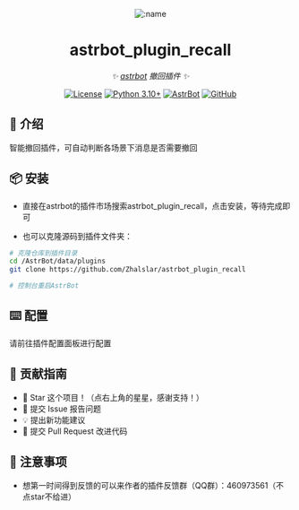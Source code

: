 
<div align="center">

![:name](https://count.getloli.com/@astrbot_plugin_recall?name=astrbot_plugin_recall&theme=minecraft&padding=6&offset=0&align=top&scale=1&pixelated=1&darkmode=auto)

# astrbot_plugin_recall

_✨ [astrbot](https://github.com/AstrBotDevs/AstrBot) 撤回插件 ✨_  

[![License](https://img.shields.io/badge/License-MIT-green.svg)](https://opensource.org/licenses/MIT)
[![Python 3.10+](https://img.shields.io/badge/Python-3.10%2B-blue.svg)](https://www.python.org/)
[![AstrBot](https://img.shields.io/badge/AstrBot-3.4%2B-orange.svg)](https://github.com/Soulter/AstrBot)
[![GitHub](https://img.shields.io/badge/作者-Zhalslar-blue)](https://github.com/Zhalslar)

</div>

## 🤝 介绍

智能撤回插件，可自动判断各场景下消息是否需要撤回

## 📦 安装

- 直接在astrbot的插件市场搜索astrbot_plugin_recall，点击安装，等待完成即可

- 也可以克隆源码到插件文件夹：

```bash
# 克隆仓库到插件目录
cd /AstrBot/data/plugins
git clone https://github.com/Zhalslar/astrbot_plugin_recall

# 控制台重启AstrBot
```

## ⌨️ 配置

请前往插件配置面板进行配置

## 👥 贡献指南

- 🌟 Star 这个项目！（点右上角的星星，感谢支持！）
- 🐛 提交 Issue 报告问题
- 💡 提出新功能建议
- 🔧 提交 Pull Request 改进代码

## 📌 注意事项

- 想第一时间得到反馈的可以来作者的插件反馈群（QQ群）：460973561（不点star不给进）
